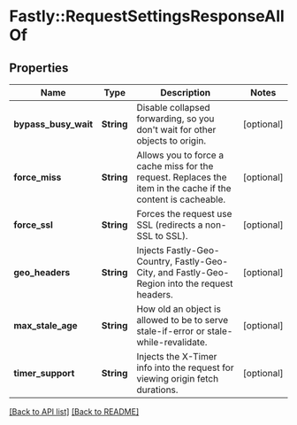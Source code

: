 # Fastly::RequestSettingsResponseAllOf

## Properties

| Name | Type | Description | Notes |
| ---- | ---- | ----------- | ----- |
| **bypass_busy_wait** | **String** | Disable collapsed forwarding, so you don&#39;t wait for other objects to origin. | [optional] |
| **force_miss** | **String** | Allows you to force a cache miss for the request. Replaces the item in the cache if the content is cacheable. | [optional] |
| **force_ssl** | **String** | Forces the request use SSL (redirects a non-SSL to SSL). | [optional] |
| **geo_headers** | **String** | Injects Fastly-Geo-Country, Fastly-Geo-City, and Fastly-Geo-Region into the request headers. | [optional] |
| **max_stale_age** | **String** | How old an object is allowed to be to serve stale-if-error or stale-while-revalidate. | [optional] |
| **timer_support** | **String** | Injects the X-Timer info into the request for viewing origin fetch durations. | [optional] |

[[Back to API list]](../../README.md#endpoints) [[Back to README]](../../README.md)

